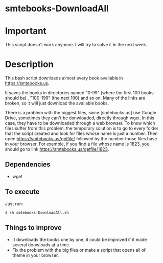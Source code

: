 # smtebooks-DownloadAll

# Important
This script doesn't work anymore. I will try to solve it in the next week.

# Description
This bash script downloads almost every book avaliable in https://smtebooks.us. 

It saves the books in directories named "0-99" (where the first 100 books should be) , "100-199" (the next 100) and so on. Many of the links are broken, so it will just download the available books.

There is a problem with the biggest files, since [smtebooks.us] use Google Drive, sometimes they can't be donwloaded, directly through wget. In this case, they have to be downloaded through a web browser. To know which files suffer from this problem, the temporary solution is to go to every folder that the script created and look for files whose name is just a number. Then open https://smtebooks.us/getfile/ followed by the number those files have in your browser. For example, if you find a file whose name is 1823, you should go to link https://smtebooks.us/getfile/1823.

## Dependencies
- wget

## To execute
Just run:

	$ sh smtebooks-DownloadAll.sh

## Things to improve
- It downloads the books one by one, it could be improved if it made several donwloads at a time.
- Fix the problem with the big files or make a script that opens all of theme in your browser.

